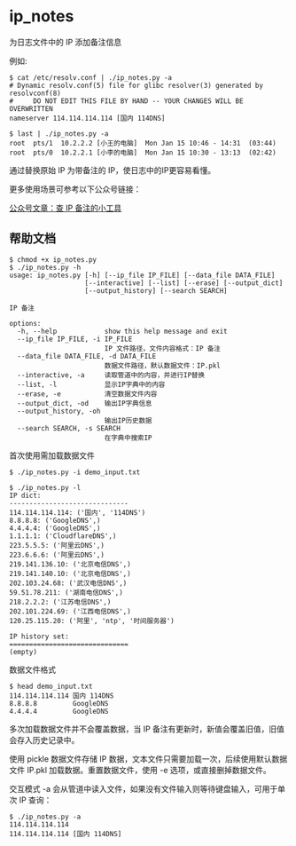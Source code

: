 # ip_notes

为日志文件中的 IP 添加备注信息

例如:

```
$ cat /etc/resolv.conf | ./ip_notes.py -a
# Dynamic resolv.conf(5) file for glibc resolver(3) generated by resolvconf(8)
#     DO NOT EDIT THIS FILE BY HAND -- YOUR CHANGES WILL BE OVERWRITTEN
nameserver 114.114.114.114 [国内 114DNS]

$ last | ./ip_notes.py -a
root  pts/1  10.2.2.2 [小王的电脑]  Mon Jan 15 10:46 - 14:31  (03:44)
root  pts/0  10.2.2.1 [小李的电脑]  Mon Jan 15 10:30 - 13:13  (02:42)

```

通过替换原始 IP 为带备注的 IP，使日志中的IP更容易看懂。

更多使用场景可参考以下公众号链接：

[公众号文章：查 IP 备注的小工具](https://mp.weixin.qq.com/s/HCPcJXS30Sx5GGYKZilesQ)

## 帮助文档

```
$ chmod +x ip_notes.py
$ ./ip_notes.py -h
usage: ip_notes.py [-h] [--ip_file IP_FILE] [--data_file DATA_FILE]
                   [--interactive] [--list] [--erase] [--output_dict]
                   [--output_history] [--search SEARCH]

IP 备注

options:
  -h, --help            show this help message and exit
  --ip_file IP_FILE, -i IP_FILE
                        IP 文件路径，文件内容格式：IP 备注
  --data_file DATA_FILE, -d DATA_FILE
                        数据文件路径，默认数据文件：IP.pkl
  --interactive, -a     读取管道中的内容，并进行IP替换
  --list, -l            显示IP字典中的内容
  --erase, -e           清空数据文件内容
  --output_dict, -od    输出IP字典信息
  --output_history, -oh
                        输出IP历史数据
  --search SEARCH, -s SEARCH
                        在字典中搜索IP

```

首次使用需加载数据文件 


```
$ ./ip_notes.py -i demo_input.txt

$ ./ip_notes.py -l
IP dict:
------------------------------
114.114.114.114: ('国内', '114DNS')
8.8.8.8: ('GoogleDNS',)
4.4.4.4: ('GoogleDNS',)
1.1.1.1: ('CloudflareDNS',)
223.5.5.5: ('阿里云DNS',)
223.6.6.6: ('阿里云DNS',)
219.141.136.10: ('北京电信DNS',)
219.141.140.10: ('北京电信DNS',)
202.103.24.68: ('武汉电信DNS',)
59.51.78.211: ('湖南电信DNS',)
218.2.2.2: ('江苏电信DNS',)
202.101.224.69: ('江西电信DNS',)
120.25.115.20: ('阿里', 'ntp', '时间服务器')

IP history set:
==============================
(empty)

```

数据文件格式

```
$ head demo_input.txt
114.114.114.114 国内 114DNS
8.8.8.8         GoogleDNS
4.4.4.4         GoogleDNS
```

多次加载数据文件并不会覆盖数据，当 IP 备注有更新时，新值会覆盖旧值，旧值会存入历史记录中。

使用 pickle 数据文件存储 IP 数据，文本文件只需要加载一次，后续使用默认数据文件 IP.pkl 加载数据。重置数据文件，使用 -e 选项，或直接删掉数据文件。

交互模式 -a 会从管道中读入文件，如果没有文件输入则等待键盘输入，可用于单次 IP 查询：

```
$ ./ip_notes.py -a
114.114.114.114
114.114.114.114 [国内 114DNS]

```